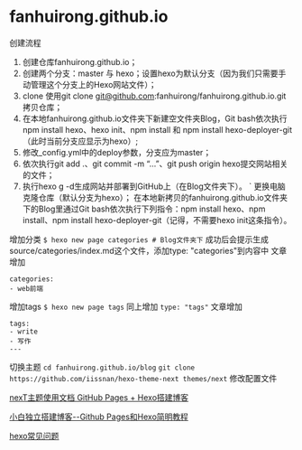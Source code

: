 # fanhuirong.github.io


创建流程
1. 创建仓库fanhuirong.github.io；
2. 创建两个分支：master 与 hexo；设置hexo为默认分支（因为我们只需要手动管理这个分支上的Hexo网站文件）；
3. clone 使用git clone git@github.com:fanhuirong/fanhuirong.github.io.git拷贝仓库；
4. 在本地fanhuirong.github.io文件夹下新建空文件夹Blog，Git bash依次执行npm install hexo、hexo init、npm install 和 npm install hexo-deployer-git（此时当前分支应显示为hexo）;
5. 修改_config.yml中的deploy参数，分支应为master；
6. 依次执行git add .、git commit -m “…”、git push origin hexo提交网站相关的文件；
7. 执行hexo g -d生成网站并部署到GitHub上（在Blog文件夹下）。
`
更换电脑
克隆仓库（默认分支为hexo）；
在本地新拷贝的fanhuirong.github.io文件夹下的Blog里通过Git bash依次执行下列指令：npm install hexo、npm install、npm install hexo-deployer-git（记得，不需要hexo init这条指令）。

增加分类
`$ hexo new page categories # Blog文件夹下` 
成功后会提示生成source/categories/index.md这个文件，添加type: "categories"到内容中
文章增加
```
categories: 
- web前端
```
增加tags
`$ hexo new page tags`
同上增加 `type: "tags"`
文章增加
```
tags:
- write
- 写作
---
```
切换主题
`cd fanhuirong.github.io/blog` 
`git clone https://github.com/iissnan/hexo-theme-next themes/next`
修改配置文件

[nexT主题使用文档 ](http://theme-next.iissnan.com/getting-started.html)
[GitHub Pages + Hexo搭建博客](http://crazymilk.github.io/2015/12/28/GitHub-Pages-Hexo%E6%90%AD%E5%BB%BA%E5%8D%9A%E5%AE%A2/#more)

[小白独立搭建博客--Github Pages和Hexo简明教程](https://my.oschina.net/ryaneLee/blog/638440)

[hexo常见问题](http://www.jianshu.com/p/4d2c07a330da)